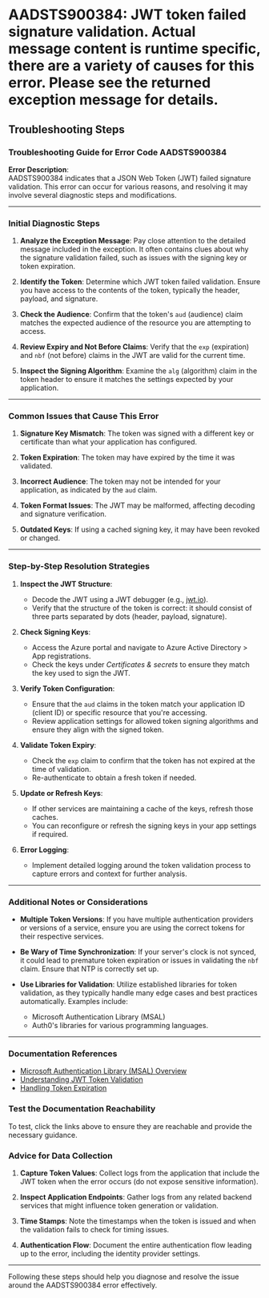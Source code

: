 # AADSTS900384: JWT token failed signature validation. Actual message content is runtime specific, there are a variety of causes for this error. Please see the returned exception message for details.


## Troubleshooting Steps
### Troubleshooting Guide for Error Code AADSTS900384

**Error Description**:  
AADSTS900384 indicates that a JSON Web Token (JWT) failed signature validation. This error can occur for various reasons, and resolving it may involve several diagnostic steps and modifications.

---

### Initial Diagnostic Steps

1. **Analyze the Exception Message**: Pay close attention to the detailed message included in the exception. It often contains clues about why the signature validation failed, such as issues with the signing key or token expiration.

2. **Identify the Token**: Determine which JWT token failed validation. Ensure you have access to the contents of the token, typically the header, payload, and signature.

3. **Check the Audience**: Confirm that the token's `aud` (audience) claim matches the expected audience of the resource you are attempting to access.

4. **Review Expiry and Not Before Claims**: Verify that the `exp` (expiration) and `nbf` (not before) claims in the JWT are valid for the current time.

5. **Inspect the Signing Algorithm**: Examine the `alg` (algorithm) claim in the token header to ensure it matches the settings expected by your application.

---

### Common Issues that Cause This Error

1. **Signature Key Mismatch**: The token was signed with a different key or certificate than what your application has configured.

2. **Token Expiration**: The token may have expired by the time it was validated.

3. **Incorrect Audience**: The token may not be intended for your application, as indicated by the `aud` claim.

4. **Token Format Issues**: The JWT may be malformed, affecting decoding and signature verification.

5. **Outdated Keys**: If using a cached signing key, it may have been revoked or changed.

---

### Step-by-Step Resolution Strategies

1. **Inspect the JWT Structure**: 
   - Decode the JWT using a JWT debugger (e.g., [jwt.io](https://jwt.io/)).
   - Verify that the structure of the token is correct: it should consist of three parts separated by dots (header, payload, signature).

2. **Check Signing Keys**:
   - Access the Azure portal and navigate to Azure Active Directory > App registrations.
   - Check the keys under *Certificates & secrets* to ensure they match the key used to sign the JWT.

3. **Verify Token Configuration**:
   - Ensure that the `aud` claims in the token match your application ID (client ID) or specific resource that you're accessing.
   - Review application settings for allowed token signing algorithms and ensure they align with the signed token.

4. **Validate Token Expiry**:
   - Check the `exp` claim to confirm that the token has not expired at the time of validation.
   - Re-authenticate to obtain a fresh token if needed.

5. **Update or Refresh Keys**:
   - If other services are maintaining a cache of the keys, refresh those caches.
   - You can reconfigure or refresh the signing keys in your app settings if required.

6. **Error Logging**:
   - Implement detailed logging around the token validation process to capture errors and context for further analysis.

---

### Additional Notes or Considerations

- **Multiple Token Versions**: If you have multiple authentication providers or versions of a service, ensure you are using the correct tokens for their respective services.

- **Be Wary of Time Synchronization**: If your server's clock is not synced, it could lead to premature token expiration or issues in validating the `nbf` claim. Ensure that NTP is correctly set up.

- **Use Libraries for Validation**: Utilize established libraries for token validation, as they typically handle many edge cases and best practices automatically. Examples include:
  - Microsoft Authentication Library (MSAL)
  - Auth0's libraries for various programming languages.

---

### Documentation References

- [Microsoft Authentication Library (MSAL) Overview](https://docs.microsoft.com/en-us/azure/active-directory/develop/msal-overview)
- [Understanding JWT Token Validation](https://docs.microsoft.com/en-us/azure/active-directory/develop/v2-oauth2-jwt-bearer)
- [Handling Token Expiration](https://docs.microsoft.com/en-us/azure/active-directory/develop/access-tokens#expiration)

### Test the Documentation Reachability

To test, click the links above to ensure they are reachable and provide the necessary guidance.

### Advice for Data Collection

1. **Capture Token Values**: Collect logs from the application that include the JWT token when the error occurs (do not expose sensitive information).

2. **Inspect Application Endpoints**: Gather logs from any related backend services that might influence token generation or validation.

3. **Time Stamps**: Note the timestamps when the token is issued and when the validation fails to check for timing issues.

4. **Authentication Flow**: Document the entire authentication flow leading up to the error, including the identity provider settings.

---

Following these steps should help you diagnose and resolve the issue around the AADSTS900384 error effectively.